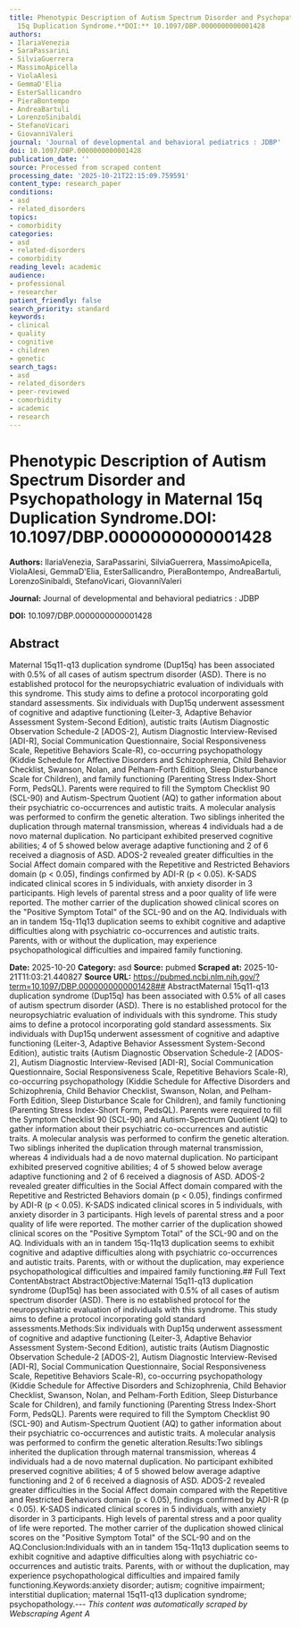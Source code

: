```yaml
---
title: Phenotypic Description of Autism Spectrum Disorder and Psychopathology in Maternal
  15q Duplication Syndrome.**DOI:** 10.1097/DBP.0000000000001428
authors:
- IlariaVenezia
- SaraPassarini
- SilviaGuerrera
- MassimoApicella
- ViolaAlesi
- GemmaD'Elia
- EsterSallicandro
- PieraBontempo
- AndreaBartuli
- LorenzoSinibaldi
- StefanoVicari
- GiovanniValeri
journal: 'Journal of developmental and behavioral pediatrics : JDBP'
doi: 10.1097/DBP.0000000000001428
publication_date: ''
source: Processed from scraped content
processing_date: '2025-10-21T22:15:09.759591'
content_type: research_paper
conditions:
- asd
- related_disorders
topics:
- comorbidity
categories:
- asd
- related-disorders
- comorbidity
reading_level: academic
audience:
- professional
- researcher
patient_friendly: false
search_priority: standard
keywords:
- clinical
- quality
- cognitive
- children
- genetic
search_tags:
- asd
- related_disorders
- peer-reviewed
- comorbidity
- academic
- research
---
```


# Phenotypic Description of Autism Spectrum Disorder and Psychopathology in Maternal 15q Duplication Syndrome.**DOI:** 10.1097/DBP.0000000000001428

**Authors:** IlariaVenezia, SaraPassarini, SilviaGuerrera, MassimoApicella, ViolaAlesi, GemmaD'Elia, EsterSallicandro, PieraBontempo, AndreaBartuli, LorenzoSinibaldi, StefanoVicari, GiovanniValeri

**Journal:** Journal of developmental and behavioral pediatrics : JDBP

**DOI:** 10.1097/DBP.0000000000001428

## Abstract

Maternal 15q11-q13 duplication syndrome (Dup15q) has been associated with 0.5% of all cases of autism spectrum disorder (ASD). There is no established protocol for the neuropsychiatric evaluation of individuals with this syndrome. This study aims to define a protocol incorporating gold standard assessments.
Six individuals with Dup15q underwent assessment of cognitive and adaptive functioning (Leiter-3, Adaptive Behavior Assessment System-Second Edition), autistic traits (Autism Diagnostic Observation Schedule-2 [ADOS-2], Autism Diagnostic Interview-Revised [ADI-R], Social Communication Questionnaire, Social Responsiveness Scale, Repetitive Behaviors Scale-R), co-occurring psychopathology (Kiddie Schedule for Affective Disorders and Schizophrenia, Child Behavior Checklist, Swanson, Nolan, and Pelham-Forth Edition, Sleep Disturbance Scale for Children), and family functioning (Parenting Stress Index-Short Form, PedsQL). Parents were required to fill the Symptom Checklist 90 (SCL-90) and Autism-Spectrum Quotient (AQ) to gather information about their psychiatric co-occurrences and autistic traits. A molecular analysis was performed to confirm the genetic alteration.
Two siblings inherited the duplication through maternal transmission, whereas 4 individuals had a de novo maternal duplication. No participant exhibited preserved cognitive abilities; 4 of 5 showed below average adaptive functioning and 2 of 6 received a diagnosis of ASD. ADOS-2 revealed greater difficulties in the Social Affect domain compared with the Repetitive and Restricted Behaviors domain (p < 0.05), findings confirmed by ADI-R (p < 0.05). K-SADS indicated clinical scores in 5 individuals, with anxiety disorder in 3 participants. High levels of parental stress and a poor quality of life were reported. The mother carrier of the duplication showed clinical scores on the "Positive Symptom Total" of the SCL-90 and on the AQ.
Individuals with an in tandem 15q-11q13 duplication seems to exhibit cognitive and adaptive difficulties along with psychiatric co-occurrences and autistic traits. Parents, with or without the duplication, may experience psychopathological difficulties and impaired family functioning.

**Date:** 2025-10-20
**Category:** asd
**Source:** pubmed
**Scraped at:** 2025-10-21T11:03:21.440827
**Source URL:** https://pubmed.ncbi.nlm.nih.gov/?term=10.1097/DBP.0000000000001428## AbstractMaternal 15q11-q13 duplication syndrome (Dup15q) has been associated with 0.5% of all cases of autism spectrum disorder (ASD). There is no established protocol for the neuropsychiatric evaluation of individuals with this syndrome. This study aims to define a protocol incorporating gold standard assessments.
Six individuals with Dup15q underwent assessment of cognitive and adaptive functioning (Leiter-3, Adaptive Behavior Assessment System-Second Edition), autistic traits (Autism Diagnostic Observation Schedule-2 [ADOS-2], Autism Diagnostic Interview-Revised [ADI-R], Social Communication Questionnaire, Social Responsiveness Scale, Repetitive Behaviors Scale-R), co-occurring psychopathology (Kiddie Schedule for Affective Disorders and Schizophrenia, Child Behavior Checklist, Swanson, Nolan, and Pelham-Forth Edition, Sleep Disturbance Scale for Children), and family functioning (Parenting Stress Index-Short Form, PedsQL). Parents were required to fill the Symptom Checklist 90 (SCL-90) and Autism-Spectrum Quotient (AQ) to gather information about their psychiatric co-occurrences and autistic traits. A molecular analysis was performed to confirm the genetic alteration.
Two siblings inherited the duplication through maternal transmission, whereas 4 individuals had a de novo maternal duplication. No participant exhibited preserved cognitive abilities; 4 of 5 showed below average adaptive functioning and 2 of 6 received a diagnosis of ASD. ADOS-2 revealed greater difficulties in the Social Affect domain compared with the Repetitive and Restricted Behaviors domain (p < 0.05), findings confirmed by ADI-R (p < 0.05). K-SADS indicated clinical scores in 5 individuals, with anxiety disorder in 3 participants. High levels of parental stress and a poor quality of life were reported. The mother carrier of the duplication showed clinical scores on the "Positive Symptom Total" of the SCL-90 and on the AQ.
Individuals with an in tandem 15q-11q13 duplication seems to exhibit cognitive and adaptive difficulties along with psychiatric co-occurrences and autistic traits. Parents, with or without the duplication, may experience psychopathological difficulties and impaired family functioning.## Full Text ContentAbstract AbstractObjective:Maternal 15q11-q13 duplication syndrome (Dup15q) has been associated with 0.5% of all cases of autism spectrum disorder (ASD). There is no established protocol for the neuropsychiatric evaluation of individuals with this syndrome. This study aims to define a protocol incorporating gold standard assessments.Methods:Six individuals with Dup15q underwent assessment of cognitive and adaptive functioning (Leiter-3, Adaptive Behavior Assessment System-Second Edition), autistic traits (Autism Diagnostic Observation Schedule-2 [ADOS-2], Autism Diagnostic Interview-Revised [ADI-R], Social Communication Questionnaire, Social Responsiveness Scale, Repetitive Behaviors Scale-R), co-occurring psychopathology (Kiddie Schedule for Affective Disorders and Schizophrenia, Child Behavior Checklist, Swanson, Nolan, and Pelham-Forth Edition, Sleep Disturbance Scale for Children), and family functioning (Parenting Stress Index-Short Form, PedsQL). Parents were required to fill the Symptom Checklist 90 (SCL-90) and Autism-Spectrum Quotient (AQ) to gather information about their psychiatric co-occurrences and autistic traits. A molecular analysis was performed to confirm the genetic alteration.Results:Two siblings inherited the duplication through maternal transmission, whereas 4 individuals had a de novo maternal duplication. No participant exhibited preserved cognitive abilities; 4 of 5 showed below average adaptive functioning and 2 of 6 received a diagnosis of ASD. ADOS-2 revealed greater difficulties in the Social Affect domain compared with the Repetitive and Restricted Behaviors domain (p < 0.05), findings confirmed by ADI-R (p < 0.05). K-SADS indicated clinical scores in 5 individuals, with anxiety disorder in 3 participants. High levels of parental stress and a poor quality of life were reported. The mother carrier of the duplication showed clinical scores on the "Positive Symptom Total" of the SCL-90 and on the AQ.Conclusion:Individuals with an in tandem 15q-11q13 duplication seems to exhibit cognitive and adaptive difficulties along with psychiatric co-occurrences and autistic traits. Parents, with or without the duplication, may experience psychopathological difficulties and impaired family functioning.Keywords:anxiety disorder; autism; cognitive impairment; interstitial duplication; maternal 15q11-q13 duplication syndrome; psychopathology.---
*This content was automatically scraped by Webscraping Agent A*